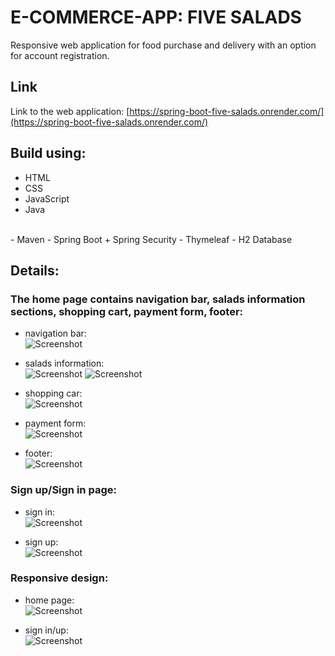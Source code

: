 # E-COMMERCE-APP: FIVE SALADS
Responsive web application for food purchase and delivery with an option for account registration. 

## Link
Link to the web application:
[https://spring-boot-five-salads.onrender.com/](https://spring-boot-five-salads.onrender.com/)

## Build using:
- HTML
- CSS
- JavaScript
- Java
<br />
- Maven
- Spring Boot + Spring Security
- Thymeleaf
- H2 Database

## Details:
### The home page contains navigation bar, salads information sections, shopping cart, payment form, footer:
- navigation bar: <br />
![Screenshot](/app/src/main/resources/static/assets/screenshots_for_readme/screenshot_navbar.jpeg)

- salads information: <br />
![Screenshot](/app/src/main/resources/static/assets/screenshots_for_readme/screenshot_salad_info.jpg)
![Screenshot](/app/src/main/resources/static/assets/screenshots_for_readme/screenshot_salad_ingredients.jpg)

- shopping car: <br />
![Screenshot](/app/src/main/resources/static/assets/screenshots_for_readme/screenshot_shopping_cart.jpg)

- payment form: <br />
![Screenshot](/app/src/main/resources/static/assets/screenshots_for_readme/screenshot_payment_form.jpg)

- footer: <br />
![Screenshot](/app/src/main/resources/static/assets/screenshots_for_readme/screenshot_footer.jpg)


### Sign up/Sign in page:
- sign in: <br />
![Screenshot](/app/src/main/resources/static/assets/screenshots_for_readme/screenshot_sign_in.jpg)

- sign up: <br />
![Screenshot](/app/src/main/resources/static/assets/screenshots_for_readme/screenshot_sign_up.jpg)


### Responsive design:
- home page: <br />
![Screenshot](/app/src/main/resources/static/assets/screenshots_for_readme/screenshot_responsive_home_page.jpg)

- sign in/up: <br />
![Screenshot](/app/src/main/resources/static/assets/screenshots_for_readme/screenshot_responsive_registration_page.jpg)